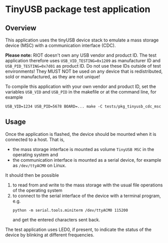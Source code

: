 # TinyUSB package test application

## Overview

This application uses the tinyUSB device stack to emulate a mass storage
device (MSC) with a communication interface (CDC).

**Please note:** RIOT doesn't own any USB vendor and product ID. The test
application therefore uses `USB_VID_TESTING=0x1209` as manufacturer ID and
`USB_PID_TESTING=0x7d01` as product ID. Do not use these IDs outside of
test environments! They MUST NOT be used on any device that is redistributed,
sold or manufactured, as they are not unique!

To compile this application with your own vendor and product ID, set the
variables `USB_VID` and `USB_PID` in the makefile or at the command line,
for example

```
USB_VID=1234 USB_PID=5678 BOARD=... make -C tests/pkg_tinyusb_cdc_msc
```

## Usage

Once the application is flashed, the device should be mounted when it is
connected to a host. That is,

- the mass storage interface is mounted as volume `TinyUSB MSC` in the
  operating system and
- the communication interface is mounted as a serial device, for example
  as `/dev/ttyACM0` on Linux.

It should then be possible

1. to read from and write to the mass storage with the usual file operations
   of the operating system
2. to connect to the serial interface of the device with a terminal program, e.g.
   ```
   python -m serial.tools.miniterm /dev/ttyACM0 115200
   ```
   and get the entered characters sent back.

The test application uses LED0, if present, to indicate the status of the
device by blinking at different frequencies.
